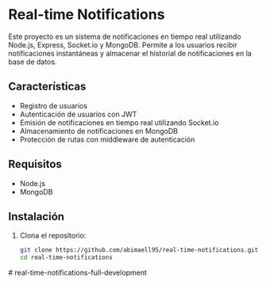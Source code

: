 # Real-time Notifications

Este proyecto es un sistema de notificaciones en tiempo real utilizando Node.js, Express, Socket.io y MongoDB. Permite a los usuarios recibir notificaciones instantáneas y almacenar el historial de notificaciones en la base de datos.

## Características

- Registro de usuarios
- Autenticación de usuarios con JWT
- Emisión de notificaciones en tiempo real utilizando Socket.io
- Almacenamiento de notificaciones en MongoDB
- Protección de rutas con middleware de autenticación

## Requisitos

- Node.js
- MongoDB

## Instalación

1. Clona el repositorio:

   ```bash
   git clone https://github.com/abimaell95/real-time-notifications.git
   cd real-time-notifications
#   r e a l - t i m e - n o t i f i c a t i o n s - f u l l - d e v e l o p m e n t  
 